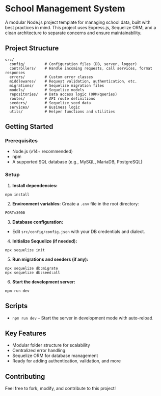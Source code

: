 
# School Management System

A modular Node.js project template for managing school data, built with best practices in mind. This project uses Express.js, Sequelize ORM, and a clean architecture to separate concerns and ensure maintainability.

## Project Structure

```
src/
  config/         # Configuration files (DB, server, logger)
  controllers/    # Handle incoming requests, call services, format responses
  errors/         # Custom error classes
  middlewares/    # Request validation, authentication, etc.
  migrations/     # Sequelize migration files
  models/         # Sequelize models
  repositories/   # Data access logic (ORM/queries)
  routes/         # API route definitions
  seeders/        # Sequelize seed data
  services/       # Business logic
  utils/          # Helper functions and utilities
```

## Getting Started

### Prerequisites

- Node.js (v14+ recommended)
- npm
- A supported SQL database (e.g., MySQL, MariaDB, PostgreSQL)

### Setup

1. **Install dependencies:**
  ```
  npm install
  ```

2. **Environment variables:**
  Create a `.env` file in the root directory:
  ```
  PORT=3000
  ```

3. **Database configuration:**
  - Edit `src/config/config.json` with your DB credentials and dialect.

4. **Initialize Sequelize (if needed):**
  ```
  npx sequelize init
  ```

5. **Run migrations and seeders (if any):**
  ```
  npx sequelize db:migrate
  npx sequelize db:seed:all
  ```

6. **Start the development server:**
  ```
  npm run dev
  ```

## Scripts

- `npm run dev` – Start the server in development mode with auto-reload.

## Key Features

- Modular folder structure for scalability
- Centralized error handling
- Sequelize ORM for database management
- Ready for adding authentication, validation, and more

## Contributing

Feel free to fork, modify, and contribute to this project!